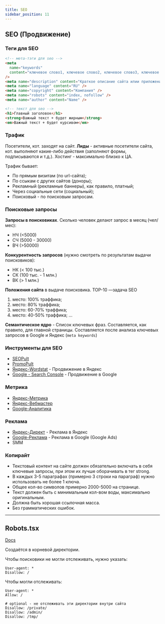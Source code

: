 ```yaml
---
title: SEO
sidebar_position: 11
---
```


## SEO (Продвижение)

### Теги для SEO

```html
<!-- мета-тэги для seo -->
<meta
  name="keywords"
  content="ключевое слово1, ключевое слово2, ключевое слово3, ключевое слово4"
/>
<meta name="description" content="Краткое описание сайта илии приложения" />
<meta name="language" content="RU" />
<meta name="copyright" content="Компания" />
<meta name="robots" content="index, nofollow" />
<meta name="author" content="Name" />

<!-- текст для seo -->
<h1>Главный заголовок</h1>
<strong>Важный текст + будет жирным</strong>
<em>Важный текст + будет курсивом</em>
```

### Трафик

Посетители, кот. заходят на сайт. **Лиды** - активные посетители сайта, кот. выполняют какие-либо действия (заполняют формы, подписываются и т.д.). Хостинг - максимально близко к ЦА.

Трафик бывает:

- По прямым визитам (по url-сайта);
- По ссыкам с других сайтов (доноры);
- Рекламный (рекламные баннеры), как правило, платный;
- Через социальные сети (социальный);
- Поисковый - по поисковым запросам.

### Поисковые запросы

**Запросы в поисковиках**. Сколько человек делают запрос в месяц (чел/мес):

- НЧ (<5000)
- СЧ (5000 - 30000)
- ВЧ (>50000)

**Конкурентность запросов** (нужно смотреть по результатам выдачи поисковиков):

- НК (< 100 тыс.)
- СК (100 тыс. - 1 млн.)
- ВК (> 1 млн.)

**Положения сайта** в выдаче поисковика. TOP-10 —задача SEO

1. место: 100% траффика;
2. место: 80% траффика;
3. место: 60-70% траффика;
4. место: 40-50% траффика;
   ...

**Семантическое ядро** - Список ключевых фраз. Составляется, как правило, для главной страницы. Составляется после анализа ключевых запросов в Google и Яндекс (`meta keywords`)

### Инструменты для SEO

- [SEOPult](https://seopult.pro/)
- [PromoPult](https://promopult.ru/)
- [Яндекс-Wordstat](https://wordstat.yandex.ru/) - Продвижение в Яндекс
- [Google - Search Console](https://search.google.com/search-console/welcome?hl=ru) - Продвижение в Google

### Метрика

- [Яндекс-Метрика](https://metrika.yandex.ru/)
- [Яндекс-Вебмастер](https://webmaster.yandex.ru/)
- [Google-Аналитика](https://analytics.google.com/)

### Реклама

- [Яндекс-Директ](https://direct.yandex.ru/) - Реклама в Яндекс
- [Google-Реклама](https://ads.google.com/intl/ru_ru/home/) - Реклама в Google (Google Ads)
- SMM

### Копирайт

- Текстовый контент на сайте должен обязательно включать в себя ключевые запросы, при этом их лучше оборачивать в тег strong.
- В каждых 3-5 параграфах (примерно 3 строки на параграф) нужно использовать не более 1 ключа.
- Общее кол-во символов примерно 2000-5000 на странице.
- Текст должен быть с минимальным кол-вом воды, максимально оригинальным.
- Должна быть хорошая ссылочная масса.
- Без грамматических ошибок.

---

## Robots.tsx

[Docs](https://www.robotstxt.org/robotstxt.html)

Создаётся в корневой директории.

Чтобы поисковики не могли отслеживать, нужно указать:

```
User-agent: *
Disallow: /
```

Чтобы могли отслеживать:

```
User-agent: *
Allow: /

# optional - не отслеживать эти директории внутри сайта
Disallow: /private/
Disallow: /admin/
Disallow: /tmp/
```

<!-- - [Google Ads](https://ads.google.com/aw/campaigns/new/express?ocid=1082361030&cmpnInfo=%7B%228%22%3A%2278922292-d7a2-4266-b5df-6973325481a9%22%7D&subid=ru-ww-et-g-aw-a-tools-awhp%21o2&step=cbss&authuser=0&uscid=1082361030&__c=6898664470&euid=669671666&__u=2701374434&mode=signup)
- [Google-Marketing Platform](https://marketingplatform.google.com/about/)
- [Яндекс-Webmaster](https://webmaster.yandex.ru/) - Добавить сайт
- [SMM]()	Продвижение в соц. сетях -->
